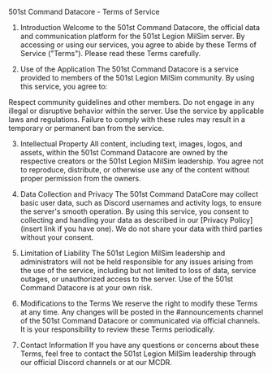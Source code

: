 501st Command Datacore - Terms of Service
1. Introduction
Welcome to the 501st Command Datacore, the official data and communication platform for the 501st Legion MilSim server. By accessing or using our services, you agree to abide by these Terms of Service ("Terms"). Please read these Terms carefully.

2. Use of the Application
The 501st Command Datacore is a service provided to members of the 501st Legion MilSim community. By using this service, you agree to:

Respect community guidelines and other members.
Do not engage in any illegal or disruptive behavior within the server.
Use the service by applicable laws and regulations.
Failure to comply with these rules may result in a temporary or permanent ban from the service.

3. Intellectual Property
All content, including text, images, logos, and assets, within the 501st Command Datacore are owned by the respective creators or the 501st Legion MilSim leadership. You agree not to reproduce, distribute, or otherwise use any of the content without proper permission from the owners.

4. Data Collection and Privacy
The 501st Command DataCore may collect basic user data, such as Discord usernames and activity logs, to ensure the server's smooth operation. By using this service, you consent to collecting and handling your data as described in our [Privacy Policy] (insert link if you have one). We do not share your data with third parties without your consent.

5. Limitation of Liability
The 501st Legion MilSim leadership and administrators will not be held responsible for any issues arising from the use of the service, including but not limited to loss of data, service outages, or unauthorized access to the server. Use of the 501st Command Datacore is at your own risk.

6. Modifications to the Terms
We reserve the right to modify these Terms at any time. Any changes will be posted in the #announcements channel of the 501st Command Datacore or communicated via official channels. It is your responsibility to review these Terms periodically.

7. Contact Information
If you have any questions or concerns about these Terms, feel free to contact the 501st Legion MilSim leadership through our official Discord channels or at our MCDR.
